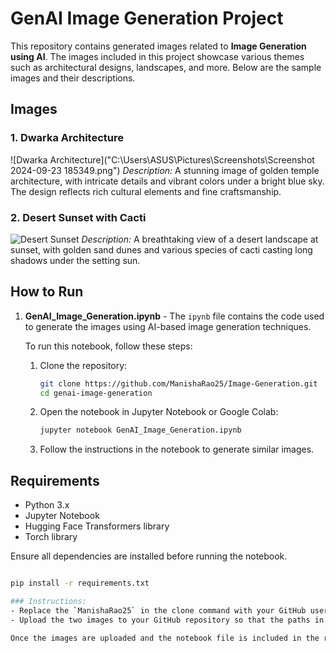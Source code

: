 # GenAI Image Generation Project

This repository contains generated images related to **Image Generation using AI**. The images included in this project showcase various themes such as architectural designs, landscapes, and more. Below are the sample images and their descriptions.

## Images

### 1. Dwarka Architecture
![Dwarka Architecture]("C:\Users\ASUS\Pictures\Screenshots\Screenshot 2024-09-23 185349.png")
*Description:* A stunning image of golden temple architecture, with intricate details and vibrant colors under a bright blue sky. The design reflects rich cultural elements and fine craftsmanship.

### 2. Desert Sunset with Cacti
![Desert Sunset](./Screenshot%202024-09-23%20191151.png)
*Description:* A breathtaking view of a desert landscape at sunset, with golden sand dunes and various species of cacti casting long shadows under the setting sun.

## How to Run

1. **GenAI_Image_Generation.ipynb** - The `ipynb` file contains the code used to generate the images using AI-based image generation techniques.

   To run this notebook, follow these steps:
   1. Clone the repository:  
      ```bash
      git clone https://github.com/ManishaRao25/Image-Generation.git
      cd genai-image-generation
      ```
   2. Open the notebook in Jupyter Notebook or Google Colab:
      ```bash
      jupyter notebook GenAI_Image_Generation.ipynb
      ```
   3. Follow the instructions in the notebook to generate similar images.

## Requirements

- Python 3.x
- Jupyter Notebook
- Hugging Face Transformers library
- Torch library

Ensure all dependencies are installed before running the notebook.

```bash

pip install -r requirements.txt

### Instructions:
- Replace the `ManishaRao25` in the clone command with your GitHub username.
- Upload the two images to your GitHub repository so that the paths in the markdown can correctly display the images.

Once the images are uploaded and the notebook file is included in the repo, this `README.md` will ensure everything is documented and the images display correctly.

